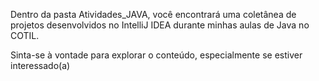 Dentro da pasta Atividades_JAVA, você encontrará uma coletânea de projetos desenvolvidos no IntelliJ IDEA durante minhas aulas de Java no COTIL.

Sinta-se à vontade para explorar o conteúdo, especialmente se estiver interessado(a)
